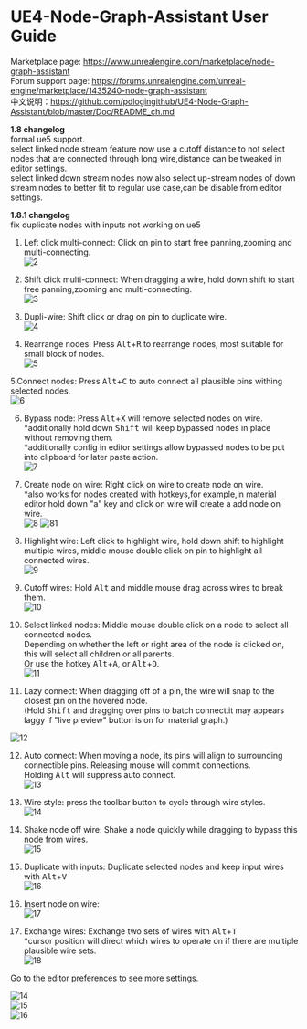 # UE4-Node-Graph-Assistant User Guide
Marketplace page: https://www.unrealengine.com/marketplace/node-graph-assistant  
Forum support page: https://forums.unrealengine.com/unreal-engine/marketplace/1435240-node-graph-assistant  
中文说明：https://github.com/pdlogingithub/UE4-Node-Graph-Assistant/blob/master/Doc/README_ch.md  

**1.8 changelog**  
formal ue5 support.  
select linked node stream feature now use a cutoff distance to not select nodes that are connected through long wire,distance can be tweaked in editor settings.  
select linked down stream nodes now also select up-stream nodes of down stream nodes to better fit to regular use case,can be disable from editor settings. 

**1.8.1 changelog**  
fix duplicate nodes with inputs not working on ue5


1. Left click multi-connect: Click on pin to start free panning,zooming and multi-connecting.  
![2](Resource/1.4/click_pan_multi-connect.gif)  

2. Shift click multi-connect: When dragging a wire, hold down shift to start free panning,zooming and multi-connecting.  
![3](Resource/1.4/shift_pan_multi-connect.gif)  

3. Dupli-wire: Shift click or drag on pin to duplicate wire.  
![4](Resource/1.4/dupli_wire.gif)  

4. Rearrange nodes: Press <kbd>Alt</kbd>+<kbd>R</kbd> to rearrange nodes, most suitable for small block of nodes.   
![5](Resource/1.4/rearrange.gif)  

5.Connect nodes: Press <kbd>Alt</kbd>+<kbd>C</kbd> to auto connect all plausible pins withing selected nodes.  
![6](Resource/connectnodes.gif)  

6. Bypass node: Press <kbd>Alt</kbd>+<kbd>X</kbd> will remove selected nodes on wire.  
*additionally hold down <kbd>Shift</kbd> will keep bypassed nodes in place without removing them.  
*additionally config in editor settings allow bypassed nodes to be put into clipboard for later paste action.  
![7](Resource/1.4/bypass.gif)

7. Create node on wire: Right click on wire to create node on wire.  
*also works for nodes created with hotkeys,for example,in material editor hold down "a" key and click on wire will create a add node on wire.  
![8](Resource/1.4/insert.gif)
![81](Resource/insertnodehotkey.gif)

8. Highlight wire: Left click to highlight wire, hold down shift to highlight multiple wires, middle mouse double click on pin to highlight all connected wires.  
![9](Resource/1.4/highlight.gif)

9. Cutoff wires: Hold <kbd>Alt</kbd> and middle mouse drag across wires to break them.  
![10](Resource/1.4/cutoff.gif)

10. Select linked nodes: Middle mouse double click on a node to select all connected nodes.  
Depending on whether the left or right area of the node is clicked on, this will select all children or all parents.  
Or use the hotkey <kbd>Alt</kbd>+<kbd>A</kbd>, or <kbd>Alt</kbd>+<kbd>D</kbd>.  
![11](Resource/1.4/select_linked.gif)

11. Lazy connect: When dragging off of a pin, the wire will snap to the closest pin on the hovered node.  
(Hold <kbd>Shift</kbd> and dragging over pins to batch connect.it may appears laggy if "live preview" button is on for material graph.) 
 
 ![12](Resource/1.5/lazy_connect.gif)
 
12. Auto connect: When moving a node, its pins will align to surrounding connectible pins. Releasing mouse will commit connections.  
Holding <kbd>Alt</kbd> will suppress auto connect.   
![13](Resource/1.5/auto_connect.gif)

13. Wire style: press the toolbar button to cycle through wire styles.  
![14](Resource/1.5/wire_style.gif)

14. Shake node off wire: Shake a node quickly while dragging to bypass this node from wires.  
![15](Resource/1.6/shake_node_off_wire.gif)

15. Duplicate with inputs: Duplicate selected nodes and keep input wires with <kbd>Alt</kbd>+<kbd>V</kbd>  
![16](Resource/1.6/dupli_node_with_input.gif)

16. Insert node on wire:  
![17](Resource/1.6/insert_node_on_wire.gif)

17.  Exchange wires: Exchange two sets of wires with <kbd>Alt</kbd>+<kbd>T</kbd>  
*cursor position will direct which wires to operate on if there are multiple plausible wire sets.  
![18](Resource/1.6/exchange_wires.gif)

Go to the editor preferences to see more settings.

![14](Resource/1.5/instruction_plugin.png)  
![15](Resource/1.5/instruction_keybind.png)  
![16](Resource/1.5/instruction_config.png)  
